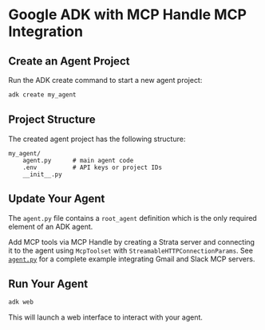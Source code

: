 # Google ADK with MCP Handle MCP Integration

## Create an Agent Project

Run the ADK create command to start a new agent project:

```bash
adk create my_agent
```

## Project Structure

The created agent project has the following structure:

```
my_agent/
    agent.py      # main agent code
    .env          # API keys or project IDs
    __init__.py
```

## Update Your Agent

The `agent.py` file contains a `root_agent` definition which is the only required element of an ADK agent. 

Add MCP tools via MCP Handle by creating a Strata server and connecting it to the agent using `McpToolset` with `StreamableHTTPConnectionParams`. See [`agent.py`](my_agent/agent.py) for a complete example integrating Gmail and Slack MCP servers.

## Run Your Agent

```bash
adk web
```

This will launch a web interface to interact with your agent.

